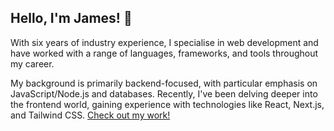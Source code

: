 ## Hello, I'm James! 👋

With six years of industry experience, I specialise in web development and have worked with a range of languages, frameworks, and tools throughout my career.

My background is primarily backend-focused, with particular emphasis on JavaScript/Node.js and databases. Recently, I've been delving deeper into the frontend world, gaining experience with technologies like React, Next.js, and Tailwind CSS. [Check out my work!](https://jamesmichael.dev)
